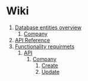 
# Wiki

1. [Database entities overview]()
	1. [Company]()
2. [API Reference](./ApiReference/ApiReference.md)
3. [Functionality requirmets]()
	1. [API]()
		1. [Company]()
			1. [Create]()
			2. [Update]() 
